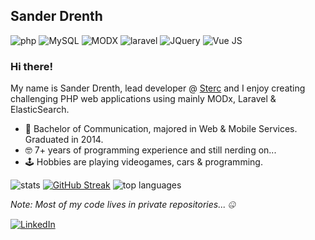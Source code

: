 ## Sander Drenth
![php](https://img.shields.io/badge/php-%23777BB4.svg?&style=for-the-badge&logo=php&logoColor=white)
![MySQL](https://img.shields.io/badge/MySQL-00000F?style=for-the-badge&logo=mysql&logoColor=white)
![MODX](https://img.shields.io/badge/modx-6CB24A?style=for-the-badge&logo=modx&logoColor=ffffff)
![laravel](https://img.shields.io/badge/laravel%20-%23FF2D20.svg?&style=for-the-badge&logo=laravel&logoColor=white)
![JQuery](https://img.shields.io/badge/jQuery-0769AD?style=for-the-badge&logo=jquery&logoColor=white)
![Vue JS](https://img.shields.io/badge/Vue.js-35495E?style=for-the-badge&logo=vue.js&logoColor=4FC08D)

### Hi there!
My name is Sander Drenth, lead developer @ [Sterc](https://www.sterc.com) and I enjoy creating challenging PHP web applications using mainly MODx, Laravel & ElasticSearch.

- 🏫 Bachelor of Communication, majored in Web & Mobile Services. Graduated in 2014.
- 🤓 7+ years of programming experience and still nerding on...
- 🕹️ Hobbies are playing videogames, cars & programming.

![stats](https://github-readme-stats.vercel.app/api?username=sdrenth&show_icons=true&theme=darculav)
[![GitHub Streak](https://github-readme-streak-stats.herokuapp.com?user=sdrenth&date_format=j%20M%5B%20Y%5D)](https://git.io/streak-stats)
![top languages](https://github-readme-stats.vercel.app/api/top-langs/?username=sdrenth&layout=compact)

_Note: Most of my code lives in private repositories... 🤐_

[![LinkedIn](https://img.shields.io/badge/View%20Profile-0077B5.svg?&style=flat-square&logo=linkedin)](https://www.linkedin.com/in/sdrenth/)
<!--
**sdrenth/sdrenth** is a ✨ _special_ ✨ repository because its `README.md` (this file) appears on your GitHub profile.

Here are some ideas to get you started:

- 🔭 I’m currently working on ...
- 🌱 I’m currently learning ...
- 👯 I’m looking to collaborate on ...
- 🤔 I’m looking for help with ...
- 💬 Ask me about ...
- 📫 How to reach me: ...
- 😄 Pronouns: ...
- ⚡ Fun fact: ...
-->
